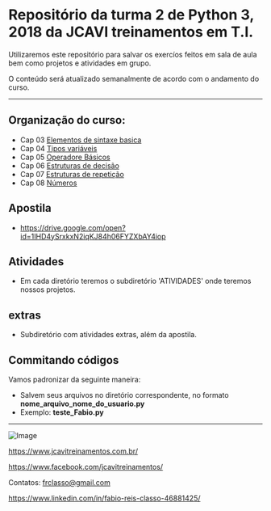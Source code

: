 Repositório da turma 2 de Python 3, 2018 da JCAVI treinamentos em T.I.
======================================================================

Utilizaremos este repositório para salvar os exercíos feitos em
sala de aula bem como projetos e atividades em grupo.


O conteúdo será atualizado semanalmente de acordo com o andamento do curso.

--------------------------------


Organização do curso:
--------------------
+ Cap 03 [Elementos de sintaxe basica](https://github.com/frclasso/turma2-Python3-2018/tree/master/cap03_elementos_de_sintaxe_basica)
+ Cap 04 [Tipos variáveis](https://github.com/frclasso/turma2-Python3-2018/tree/master/cap4-variaveis) 
+ Cap 05 [Operadore Básicos](https://github.com/frclasso/turma2-Python3-2018/tree/master/cap05-op-basicos)
+ Cap 06 [Estruturas de decisão](https://github.com/frclasso/turma2-Python3-2018/tree/master/cap06-estruturas-dep-decisao)
+ Cap 07 [Estruturas de repetição](https://github.com/frclasso/turma2-Python3-2018/tree/master/cap07-estruturas-de-repeticao)
+ Cap 08 [Números](https://github.com/frclasso/turma2-Python3-2018/tree/master/cap08_numeros)

Apostila
---------

- https://drive.google.com/open?id=1IHD4ySrxkxN2iqKJ84h06FYZXbAY4iop

Atividades
----------

- Em cada diretório teremos o subdiretório 'ATIVIDADES' onde teremos nossos projetos.


extras
-------

- Subdiretório com atividades extras, além da apostila.

 
Commitando códigos
------------------

Vamos padronizar da seguinte maneira:

- Salvem seus arquivos no diretório correspondente, no formato **nome_arquivo_nome_do_usuario.py**
- Exemplo: **teste_Fabio.py**

--------------


![Image](https://github.com/frclasso/apostila_python_modulo_1/blob/master/jcavi.png "JCAVI")

https://www.jcavitreinamentos.com.br/

https://www.facebook.com/jcavitreinamentos/

Contatos: frclasso@gmail.com

https://www.linkedin.com/in/fabio-reis-classo-46881425/
